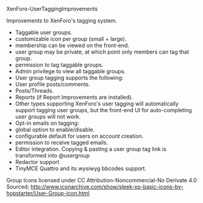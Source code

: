 XenForo-UserTaggingImprovements

Improvements to XenForo's tagging system.

- Taggable user groups.
 - customizable icon per group (small + large).
 - membership can be viewed on the front-end.
 - user group may be private, at which point only members can tag that group.
 - permission to tag taggable groups.
 - Admin privilege to view all taggable groups.
- User group tagging supports the following:
 - User profile posts/comments.
 - Posts/Threads.
 - Reports (if Report Improvements are installed).
 - Other types supporting XenForo's user tagging will automatically support tagging user groups, but the front-end UI for auto-completing user groups will not work.
- Opt-in emails on tagging:
 - global option to enable/disable.
 - configurable default for users on account creation.
 - permission to receive tagged emails.
- Editor integration. Copying & pasting a user group tag link is transformed into @usergroup
 - Redactor support
 - TinyMCE Quattro and its wysiwyg bbcodes support.


Group Icons licensed under CC Attribution-Noncommercial-No Derivate 4.0
Sourced; http://www.iconarchive.com/show/sleek-xp-basic-icons-by-hopstarter/User-Group-icon.html